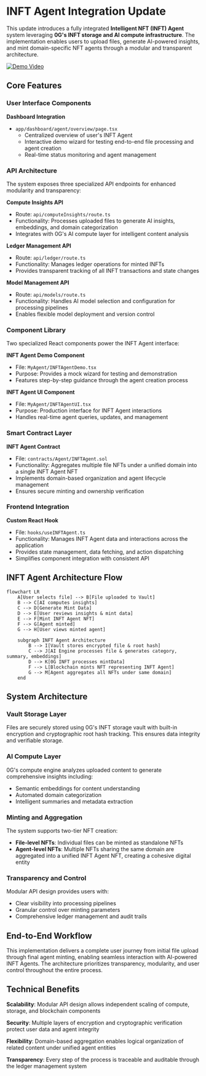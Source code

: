 # INFT Agent Integration Update

This update introduces a fully integrated **Intelligent NFT (INFT) Agent** system leveraging **0G's INFT storage and AI compute infrastructure**. The implementation enables users to upload files, generate AI-powered insights, and mint domain-specific NFT agents through a modular and transparent architecture.

[![Demo Video](https://img.shields.io/badge/Demo-Video-brightgreen?style=flat-square)](https://youtu.be/5yt7y6vwObw)

## Core Features

### User Interface Components

**Dashboard Integration**
- `app/dashboard/agent/overview/page.tsx`
  - Centralized overview of user's INFT Agent
  - Interactive demo wizard for testing end-to-end file processing and agent creation
  - Real-time status monitoring and agent management

### API Architecture

The system exposes three specialized API endpoints for enhanced modularity and transparency:

**Compute Insights API**
- Route: `api/computeInsights/route.ts`
- Functionality: Processes uploaded files to generate AI insights, embeddings, and domain categorization
- Integrates with 0G's AI compute layer for intelligent content analysis

**Ledger Management API**
- Route: `api/ledger/route.ts`
- Functionality: Manages ledger operations for minted INFTs
- Provides transparent tracking of all INFT transactions and state changes

**Model Management API**
- Route: `api/models/route.ts`
- Functionality: Handles AI model selection and configuration for processing pipelines
- Enables flexible model deployment and version control

### Component Library

Two specialized React components power the INFT Agent interface:

**INFT Agent Demo Component**
- File: `MyAgent/INFTAgentDemo.tsx`
- Purpose: Provides a mock wizard for testing and demonstration
- Features step-by-step guidance through the agent creation process

**INFT Agent UI Component**
- File: `MyAgent/INFTAgentUI.tsx`
- Purpose: Production interface for INFT Agent interactions
- Handles real-time agent queries, updates, and management

### Smart Contract Layer

**INFT Agent Contract**
- File: `contracts/Agent/INFTAgent.sol`
- Functionality: Aggregates multiple file NFTs under a unified domain into a single INFT Agent NFT
- Implements domain-based organization and agent lifecycle management
- Ensures secure minting and ownership verification

### Frontend Integration

**Custom React Hook**
- File: `hooks/useINFTAgent.ts`
- Functionality: Manages INFT Agent data and interactions across the application
- Provides state management, data fetching, and action dispatching
- Simplifies component integration with consistent API

## INFT Agent Architecture Flow

```mermaid
flowchart LR
    A[User selects file] --> B[File uploaded to Vault]
    B --> C[AI computes insights]
    C --> D[Generate Mint Data]
    D --> E[User reviews insights & mint data]
    E --> F[Mint INFT Agent NFT]
    F --> G[Agent minted]
    G --> H[User views minted agent]
    
    subgraph INFT Agent Architecture
        B --> I[Vault stores encrypted file & root hash]
        C --> J[AI Engine processes file & generates category, summary, embeddings]
        D --> K[0G INFT processes mintData]
        F --> L[Blockchain mints NFT representing INFT Agent]
        G --> M[Agent aggregates all NFTs under same domain]
    end
```

## System Architecture

### Vault Storage Layer
Files are securely stored using 0G's INFT storage vault with built-in encryption and cryptographic root hash tracking. This ensures data integrity and verifiable storage.

### AI Compute Layer
0G's compute engine analyzes uploaded content to generate comprehensive insights including:
- Semantic embeddings for content understanding
- Automated domain categorization
- Intelligent summaries and metadata extraction

### Minting and Aggregation
The system supports two-tier NFT creation:
- **File-level NFTs**: Individual files can be minted as standalone NFTs
- **Agent-level NFTs**: Multiple NFTs sharing the same domain are aggregated into a unified INFT Agent NFT, creating a cohesive digital entity

### Transparency and Control
Modular API design provides users with:
- Clear visibility into processing pipelines
- Granular control over minting parameters
- Comprehensive ledger management and audit trails

## End-to-End Workflow

This implementation delivers a complete user journey from initial file upload through final agent minting, enabling seamless interaction with AI-powered INFT Agents. The architecture prioritizes transparency, modularity, and user control throughout the entire process.

## Technical Benefits

**Scalability**: Modular API design allows independent scaling of compute, storage, and blockchain components

**Security**: Multiple layers of encryption and cryptographic verification protect user data and agent integrity

**Flexibility**: Domain-based aggregation enables logical organization of related content under unified agent entities

**Transparency**: Every step of the process is traceable and auditable through the ledger management system
